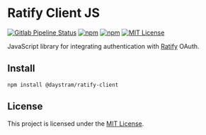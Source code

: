 # Ratify Client JS

[![Gitlab Pipeline Status](https://img.shields.io/gitlab/pipeline/daystram/ratify-client-js/main)](https://gitlab.com/daystram/ratify-client-js/-/pipelines)
[![npm](https://img.shields.io/npm/dt/@daystram/ratify-client)](https://www.npmjs.com/package/@daystram/ratify-client)
[![npm](https://img.shields.io/npm/v/@daystram/ratify-client)](https://www.npmjs.com/package/@daystram/ratify-client)
[![MIT License](https://img.shields.io/github/license/daystram/ratify-client-js)](https://github.com/daystram/ratify-client-js/blob/master/LICENSE)

JavaScript library for integrating authentication with [Ratify](https://ratify.daystram.com) OAuth.

## Install
```shell
npm install @daystram/ratify-client
```

## License
This project is licensed under the [MIT License](https://github.com/daystram/ratify-client-js/blob/master/LICENSE).
